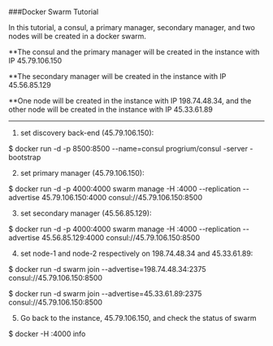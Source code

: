 ###Docker Swarm Tutorial

In this tutorial, a consul, a primary manager, secondary manager, and two nodes will be created in a docker swarm.

**The consul and the primary manager will be created in the instance with IP 45.79.106.150

**The secondary manager will be created in the instance with IP 45.56.85.129

**One node will be created in the instance with IP 198.74.48.34, and the other node will be created in the instance with IP 45.33.61.89

------

1. set discovery back-end (45.79.106.150):

$ docker run -d -p 8500:8500 --name=consul progrium/consul -server -bootstrap

2. set primary manager (45.79.106.150):

$ docker run -d -p 4000:4000 swarm manage -H :4000 --replication --advertise 45.79.106.150:4000 consul://45.79.106.150:8500

3. set secondary manager (45.56.85.129):

$ docker run -d -p 4000:4000 swarm manage -H :4000 --replication --advertise 45.56.85.129:4000 consul://45.79.106.150:8500

4. set node-1 and node-2 respectively on 198.74.48.34 and 45.33.61.89:

$ docker run -d swarm join --advertise=198.74.48.34:2375 consul://45.79.106.150:8500

$ docker run -d swarm join --advertise=45.33.61.89:2375 consul://45.79.106.150:8500

5. Go back to the instance, 45.79.106.150, and check the status of swarm

$ docker -H :4000 info